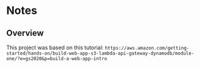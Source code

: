 # Notes

## Overview
This project was based on this tutorial: `https://aws.amazon.com/getting-started/hands-on/build-web-app-s3-lambda-api-gateway-dynamodb/module-one/?e=gs2020&p=build-a-web-app-intro`
